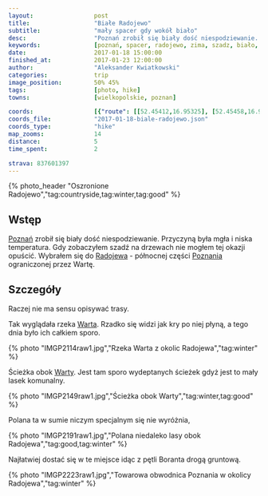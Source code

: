 ```yaml
---
layout:                 post
title:                  "Białe Radojewo"
subtitle:               "mały spacer gdy wokół biało"
desc:                   "Poznań zrobił się biały dość niespodziewanie. Przyczyną była mgła i niska temperatura. Gdy zobaczyłem szadź na drzewach nie mogłem tej okazji opuścić. Wybrałem się do Radojewa - północnej części Poznania ograniczonej przez Wartę."
keywords:               [poznań, spacer, radojewo, zima, szadz, biało, warta, knieje]
date:                   2017-01-18 15:00:00
finished_at:            2017-01-23 12:00:00
author:                 "Aleksander Kwiatkowski"
categories:             trip
image_position:         50% 45%
tags:                   [photo, hike]
towns:                  [wielkopolskie, poznan]

coords:                 [{"route": [[52.45412,16.95325], [52.45458,16.96286], [52.45454,16.96896], [52.45623,16.97664]], "type": "hike"}]
coords_file:            "2017-01-18-biale-radojewo.json"
coords_type:            "hike"
map_zooms:              14
distance:               5
time_spent:             2

strava: 837601397
---
```


[wiki-poznan]: https://pl.wikipedia.org/wiki/Pozna%C5%84
[wiki-warta]: https://pl.wikipedia.org/wiki/Warta
[wiki-radojewo]: https://pl.wikipedia.org/wiki/Radojewo

{% photo_header "Oszronione Radojewo","tag:countryside,tag:winter,tag:good" %}

Wstęp
-----

[Poznań][wiki-poznan] zrobił się biały dość niespodziewanie.
Przyczyną była mgła i niska temperatura. Gdy zobaczyłem szadź na drzewach
nie mogłem tej okazji opuścić.
Wybrałem się do [Radojewa][wiki-radojewo] - północnej części
[Poznania][wiki-poznan] ograniczonej przez Wartę.

Szczegóły
---------

Raczej nie ma sensu opisywać trasy.

Tak wyglądała rzeka [Warta][wiki-warta]. Rzadko się widzi jak kry po niej płyną, a
tego dnia było ich całkiem sporo.

{% photo "IMGP2114raw1.jpg","Rzeka Warta z okolic Radojewa","tag:winter" %}

Ścieżka obok [Warty][wiki-warta]. Jest tam sporo wydeptanych ścieżek gdyż jest to
mały lasek komunalny.

{% photo "IMGP2149raw1.jpg","Ścieżka obok Warty","tag:winter,tag:good" %}

Polana ta w sumie niczym specjalnym się nie wyróżnia,

{% photo "IMGP2191raw1.jpg","Polana niedaleko lasy obok Radojewa","tag:good,tag:winter" %}

Najłatwiej dostać się w te miejsce idąc z pętli Boranta drogą gruntową.

{% photo "IMGP2223raw1.jpg","Towarowa obwodnica Poznania w okolicy Radojewa","tag:winter" %}
